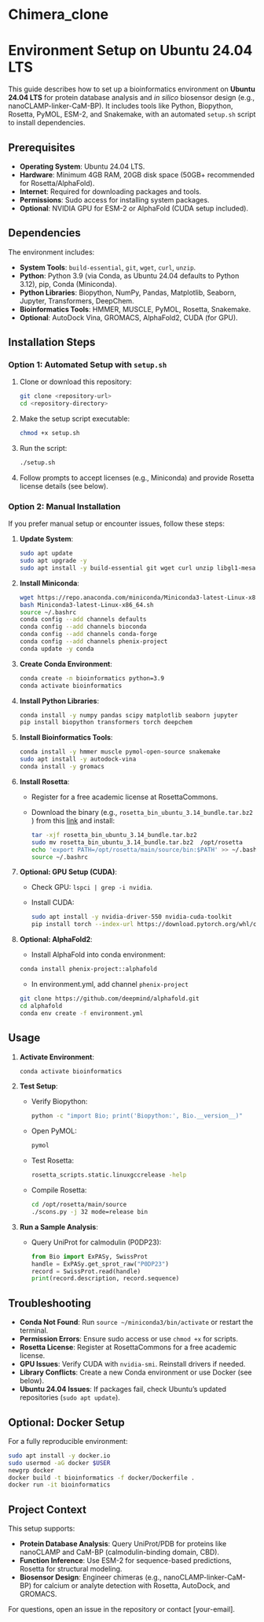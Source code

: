 # Chimera_clone

# Environment Setup on Ubuntu 24.04 LTS

This guide describes how to set up a bioinformatics environment on **Ubuntu 24.04 LTS** for protein database analysis and *in silico* biosensor design (e.g., nanoCLAMP-linker-CaM-BP). It includes tools like Python, Biopython, Rosetta, PyMOL, ESM-2, and Snakemake, with an automated `setup.sh` script to install dependencies.

## Prerequisites

- **Operating System**: Ubuntu 24.04 LTS.
- **Hardware**: Minimum 4GB RAM, 20GB disk space (50GB+ recommended for Rosetta/AlphaFold).
- **Internet**: Required for downloading packages and tools.
- **Permissions**: Sudo access for installing system packages.
- **Optional**: NVIDIA GPU for ESM-2 or AlphaFold (CUDA setup included).

## Dependencies

The environment includes:

- **System Tools**: `build-essential`, `git`, `wget`, `curl`, `unzip`.
- **Python**: Python 3.9 (via Conda, as Ubuntu 24.04 defaults to Python 3.12), pip, Conda (Miniconda).
- **Python Libraries**: Biopython, NumPy, Pandas, Matplotlib, Seaborn, Jupyter, Transformers, DeepChem.
- **Bioinformatics Tools**: HMMER, MUSCLE, PyMOL, Rosetta, Snakemake.
- **Optional**: AutoDock Vina, GROMACS, AlphaFold2, CUDA (for GPU).

## Installation Steps

### Option 1: Automated Setup with `setup.sh`

1. Clone or download this repository:

   ```bash
   git clone <repository-url>
   cd <repository-directory>
   ```

2. Make the setup script executable:

   ```bash
   chmod +x setup.sh
   ```

3. Run the script:

   ```bash
   ./setup.sh
   ```

4. Follow prompts to accept licenses (e.g., Miniconda) and provide Rosetta license details (see below).

### Option 2: Manual Installation

If you prefer manual setup or encounter issues, follow these steps:

1. **Update System**:

   ```bash
   sudo apt update
   sudo apt upgrade -y
   sudo apt install -y build-essential git wget curl unzip libgl1-mesa-glx libegl1
   ```

2. **Install Miniconda**:

   ```bash
   wget https://repo.anaconda.com/miniconda/Miniconda3-latest-Linux-x86_64.sh
   bash Miniconda3-latest-Linux-x86_64.sh
   source ~/.bashrc
   conda config --add channels defaults
   conda config --add channels bioconda
   conda config --add channels conda-forge
   conda config --add channels phenix-project
   conda update -y conda
   ```

3. **Create Conda Environment**:

   ```bash
   conda create -n bioinformatics python=3.9
   conda activate bioinformatics
   ```

4. **Install Python Libraries**:

   ```bash
   conda install -y numpy pandas scipy matplotlib seaborn jupyter
   pip install biopython transformers torch deepchem
   ```

5. **Install Bioinformatics Tools**:

   ```bash
   conda install -y hmmer muscle pymol-open-source snakemake
   sudo apt install -y autodock-vina
   conda install -y gromacs
   ```

6. **Install Rosetta**:

   - Register for a free academic license at RosettaCommons.

   - Download the binary (e.g., `rosetta_bin_ubuntu_3.14_bundle.tar.bz2 `) from this [link](https://downloads.rosettacommons.org/downloads/academic/3.14/) and install:

     ```bash
     tar -xjf rosetta_bin_ubuntu_3.14_bundle.tar.bz2 
     sudo mv rosetta_bin_ubuntu_3.14_bundle.tar.bz2  /opt/rosetta
     echo 'export PATH=/opt/rosetta/main/source/bin:$PATH' >> ~/.bashrc
     source ~/.bashrc
     ```

7. **Optional: GPU Setup (CUDA)**:

   - Check GPU: `lspci | grep -i nvidia`.

   - Install CUDA:

     ```bash
     sudo apt install -y nvidia-driver-550 nvidia-cuda-toolkit
     pip install torch --index-url https://download.pytorch.org/whl/cu121
     ```

8. **Optional: AlphaFold2**:
   - Install AlphaFold into conda environment:
   ```bash
   conda install phenix-project::alphafold
   ```
   - In environment.yml, add channel `phenix-project`
   ```bash
   git clone https://github.com/deepmind/alphafold.git
   cd alphafold
   conda env create -f environment.yml
   ```

## Usage

1. **Activate Environment**:

   ```bash
   conda activate bioinformatics
   ```

2. **Test Setup**:

   - Verify Biopython:

     ```bash
     python -c "import Bio; print('Biopython:', Bio.__version__)"
     ```

   - Open PyMOL:

     ```bash
     pymol
     ```

   - Test Rosetta:

     ```bash
     rosetta_scripts.static.linuxgccrelease -help
     ```

   - Compile Rosetta:
      ```bash
      cd /opt/rosetta/main/source 
      ./scons.py -j 32 mode=release bin
      ```

3. **Run a Sample Analysis**:

   - Query UniProt for calmodulin (P0DP23):

     ```python
     from Bio import ExPASy, SwissProt
     handle = ExPASy.get_sprot_raw("P0DP23")
     record = SwissProt.read(handle)
     print(record.description, record.sequence)
     ```

## Troubleshooting

- **Conda Not Found**: Run `source ~/miniconda3/bin/activate` or restart the terminal.
- **Permission Errors**: Ensure sudo access or use `chmod +x` for scripts.
- **Rosetta License**: Register at RosettaCommons for a free academic license.
- **GPU Issues**: Verify CUDA with `nvidia-smi`. Reinstall drivers if needed.
- **Library Conflicts**: Create a new Conda environment or use Docker (see below).
- **Ubuntu 24.04 Issues**: If packages fail, check Ubuntu’s updated repositories (`sudo apt update`).

## Optional: Docker Setup

For a fully reproducible environment:

```bash
sudo apt install -y docker.io
sudo usermod -aG docker $USER
newgrp docker
docker build -t bioinformatics -f docker/Dockerfile .
docker run -it bioinformatics
```

## Project Context

This setup supports:

- **Protein Database Analysis**: Query UniProt/PDB for proteins like nanoCLAMP and CaM-BP (calmodulin-binding domain, CBD).
- **Function Inference**: Use ESM-2 for sequence-based predictions, Rosetta for structural modeling.
- **Biosensor Design**: Engineer chimeras (e.g., nanoCLAMP-linker-CaM-BP) for calcium or analyte detection with Rosetta, AutoDock, and GROMACS.

For questions, open an issue in the repository or contact \[your-email\].
